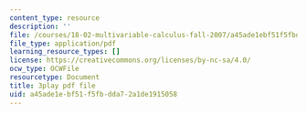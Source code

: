 ```yaml
---
content_type: resource
description: ''
file: /courses/18-02-multivariable-calculus-fall-2007/a45ade1ebf51f5fbdda72a1de1915058_15HVevXRsBA.pdf
file_type: application/pdf
learning_resource_types: []
license: https://creativecommons.org/licenses/by-nc-sa/4.0/
ocw_type: OCWFile
resourcetype: Document
title: 3play pdf file
uid: a45ade1e-bf51-f5fb-dda7-2a1de1915058
---
```

